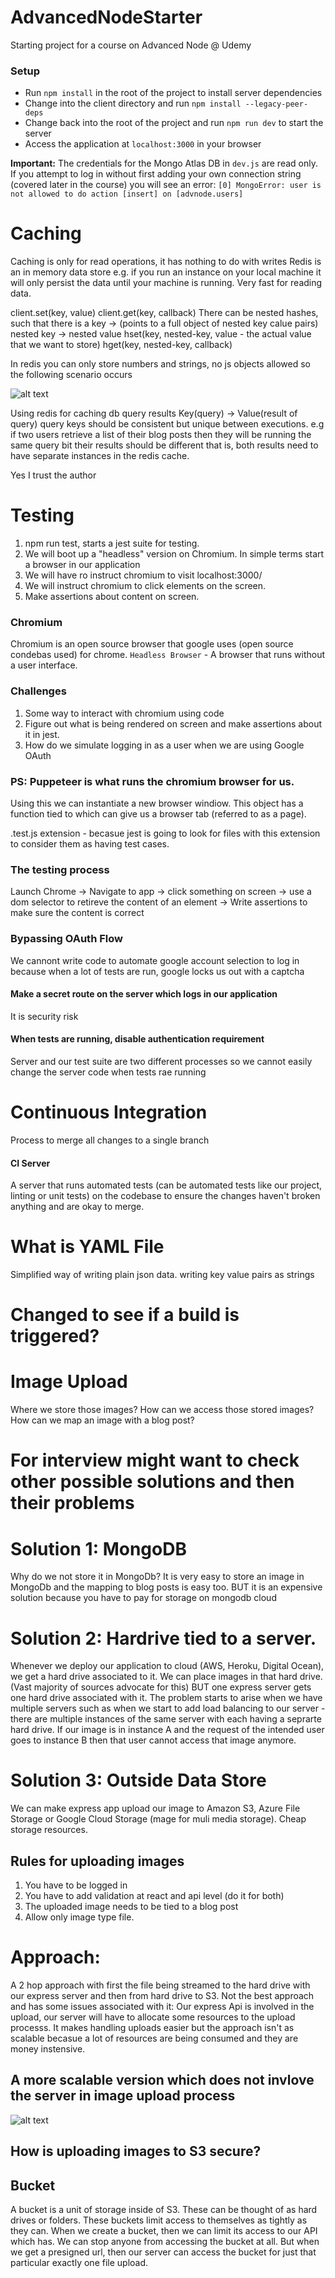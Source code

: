 # AdvancedNodeStarter

Starting project for a course on Advanced Node @ Udemy

### Setup

- Run `npm install` in the root of the project to install server dependencies
- Change into the client directory and run `npm install --legacy-peer-deps`
- Change back into the root of the project and run `npm run dev` to start the server
- Access the application at `localhost:3000` in your browser

**Important:**
The credentials for the Mongo Atlas DB in `dev.js` are read only. If you attempt to log in without first adding your own connection string (covered later in the course) you will see an error: `[0] MongoError: user is not allowed to do action [insert] on [advnode.users]`

# Caching
Caching is only for read operations, it has nothing to do with writes
Redis is an in memory data store e.g. if you run an instance on your local machine it will only persist the data until your machine is running.
Very fast for reading data.

client.set(key, value)
client.get(key, callback)
There can be nested hashes, such that there is a key -> (points to a full object of nested key calue pairs) nested key -> nested value
    hset(key, nested-key, value - the actual value that we want to store)
    hget(key, nested-key, callback)

In redis you  can only store numbers and strings, no js objects allowed so the following scenario occurs

![alt text](<Screenshot 2025-03-03 at 2.11.50 PM.png>)

Using redis for caching db query results
Key(query) -> Value(result of query)
query keys should be consistent but unique between executions. e.g if two users retrieve a list of their blog posts then they will be running the same query bit their results should be different that is, both results need to have separate instances in the redis cache.

Yes I trust the author


# Testing
1. npm run test, starts a jest suite for testing.
2. We will boot up a "headless" version on Chromium. In simple terms start a browser in our application
3. We will have ro instruct chromium to visit localhost:3000/
4. We will instruct chromium to click elements on the screen.
5. Make assertions about content on screen.

### Chromium
Chromium is an open source browser that google uses (open source condebas used) for chrome.
`Headless Browser` - A browser that runs without a user interface.

### Challenges
1. Some way to interact with chromium using code
2. Figure out what is being rendered on screen and make assertions about it in jest.
3. How do we simulate logging in as a user when we are using Google OAuth

### PS: Puppeteer is what runs the chromium browser for us.
Using this we can instantiate a new browser windiow. This object has a function tied to which can give us a browser tab (referred to as a page).

.test.js extension - becasue jest is going to look for files with this extension to consider them as having test cases.

### The testing process
Launch Chrome -> Navigate to app -> click something on screen -> use a dom selector to retireve the content of an element ->
Write assertions to make sure the content is correct

### Bypassing OAuth Flow
We cannont write code to automate google account selection to log in because when a lot of tests are run, google locks us out with a captcha

#### Make a secret route on the server which logs in our application
It is security risk

#### When tests are running, disable authentication requirement
Server and our test suite are two different processes so we cannot easily change the server code when tests rae running


# Continuous Integration
Process to merge all changes to a single branch
#### CI Server
A server that runs automated tests (can be automated tests like our project, linting or unit tests) on the codebase to ensure the changes haven't broken anything and are okay to merge.

# What is YAML File
Simplified way of writing plain json data. writing key value pairs as strings

# Changed to see if a build is triggered? 

# Image Upload
Where we store those images?
How can we access those stored images?
How can we map an image with a blog post?

# For interview might want to check other possible solutions and then their problems

# Solution 1: MongoDB
Why do we not store it in MongoDb?
It is very easy to store an image in MongoDb and the mapping to blog posts is easy too. BUT it is an expensive solution because you have to pay for storage on mongodb cloud

# Solution 2: Hardrive tied to a server.
Whenever we deploy our application to cloud (AWS, Heroku, Digital Ocean), we get a hard drive associated to it. We can place images in that hard drive. (Vast majority of sources advocate for this) BUT
one express server gets one hard drive associated with it. The problem starts to arise when we have multiple servers such as when we start to add load balancing to our server - there are multiple instances of the same server with each having a seprarte hard drive. If our image is in instance A and the request of the intended user goes to instance B then that user cannot access that image anymore.

# Solution 3: Outside Data Store
We can make express app upload our image to Amazon S3, Azure File Storage or Google Cloud Storage (mage for muli media storage).
Cheap storage resources.

## Rules for uploading images
1. You have to be logged in
2. You have to add validation at react and api level (do it for both)
3. The uploaded image needs to be tied to a blog post
4. Allow only image type file.

# Approach: 
A 2 hop approach with first the file being streamed to the hard drive with our express server and then from hard drive to S3.
Not the best approach and has some issues associated with it: Our express Api is involved in the upload, our server will have to allocate some resources to the upload processs. It makes handling uploads easier but the approach isn't as scalable becasue a lot of resources are being consumed and they are money instensive.
## A more scalable version which does not invlove the server in image upload process
![alt text](<Screenshot 2025-03-21 at 1.04.17 pm.png>)

## How is uploading images to S3 secure?

## Bucket
A bucket is a unit of storage inside of S3. These can be thought of as hard drives or folders. These buckets limit access to themselves as tightly as they can. When we create a bucket, then we can limit its access to our API which has. We can stop anyone from accessing the bucket at all. But when we get a presigned url, then our server can access the bucket for just that particular exactly one file upload. 
